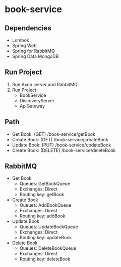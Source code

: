 # book-service

## Dependencies
- Lombok
- Spring Web
- Spring for RabbitMQ
- Spring Data MongoDB

## Run Project
1. Run Axon server and RabbitMQ
2. Run Project
   - BookService
   - DiscoveryServer
   - ApiGateway

## Path
- Get Book: (GET) /book-service/getBook
- Create Book: (GET) /book-service/createBook
- Update Book: (PUT) /book-service/updateBook
- Create Book: (DELETE) /book-service/deleteBook

## RabbitMQ
- Get Book
    - Queues: GetBookQueue
    - Exchanges: Direct
    - Routing key: getBook
- Create Book
    - Queues: AddBookQueue
    - Exchanges: Direct
    - Routing key: addBook
- Update Book
    - Queues: UpdateBookQueue
    - Exchanges: Direct
    - Routing key: updateBook
- Delete Book
    - Queues: DeleteBookQueue
    - Exchanges: Direct
    - Routing key: deleteBook
